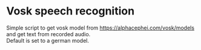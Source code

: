 # Vosk speech recognition
Simple script to get vosk model from https://alphacephei.com/vosk/models and get text from recorded audio. \
Default is set to a german model.